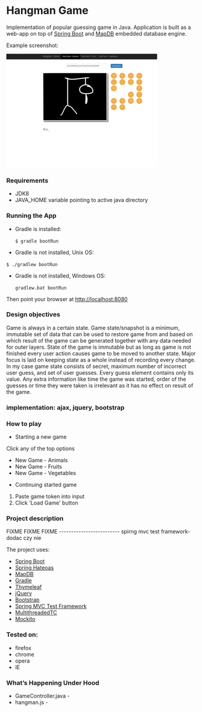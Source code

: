 # Hangman Game

Implementation of popular guessing game in Java. Application is built as a web-app on top of [Spring Boot]
and [MapDB] embedded database engine.

Example screenshot:


<img src="screenshot.png" style="width:400px;"/>

### Requirements
 * JDK8
 * JAVA_HOME variable pointing to active java directory

### Running the App


* Gradle is installed:

  `$ gradle bootRun`


* Gradle is not installed, Unix OS:

`$ ./gradlew bootRun`


* Gradle is not installed, Windows OS:

  `gradlew.bat bootRun`

Then point your browser at [http://localhost:8080]

### Design objectives

Game is always in a certain state. Game state/snapshot is a minimum, immutable set of data that can be used to restore
game from and based on which result of the game can be generated together with any data needed for outer layers.
State of the game is immutable but as long as game is not finished every user action causes game to be moved to another state.
Major focus is laid on keeping state as a whole instead of recording every change.
In my case game state consists of secret, maximum number of incorrect user guess, and set of user guesses.
Every guess element contains only its value.
Any extra information like time the game was started, order of the guesses or time they were taken is irrelevant as it
has no effect on result of the game.

### implementation: ajax, jquery, bootstrap

### How to play

* Starting a new game

Click any of the top options
- New Game - Animals
- New Game - Fruits
- New Game - Vegetables

* Continuing started game
1. Paste game token into input
2. Click 'Load Game' button

### Project description
FIXME FIXME FIXME ------------------------- spirng mvc test framework- dodac czy nie


The project uses:
* [Spring Boot]
* [Spring Hateoas]
* [MapDB]
* [Gradle]
* [Thymeleaf]
* [jQuery]
* [Bootstrap]
* [Spring MVC Test Framework]
* [MultithreadedTC]
* [Mockito]

### Tested on:

- firefox
- chrome
- opera
- IE

### What’s Happening Under Hood


* GameController.java -
* hangman.js -



[Spring Boot]:http://projects.spring.io/spring-boot
[Spring Hateoas]:http://projects.spring.io/spring-hateoas
[MapDB]:http://www.mapdb.org
[Gradle]:https://gradle.org
[Thymeleaf]:http://www.thymeleaf.org
[jQuery]:http://jquery.com
[Bootstrap]:http://getbootstrap.com
[Spring MVC Test Framework]:https://github.com/spring-projects/spring-test-mvc
[MultithreadedTC]:http://www.cs.umd.edu/projects/PL/multithreadedtc
[Mockito]:http://mockito.org
[http://localhost:8080]:http://localhost:8080